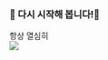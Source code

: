 ### 🎈 다시 시작해 봅니다!🎈
항상 열심히 <br>
<a href="https://www.instagram.com/hanjoon87/"><img src="https://img.shields.io/badge/Instagram-E4405F?style=flat-square&logo=Instagram&logoColor=white"></a></p>
